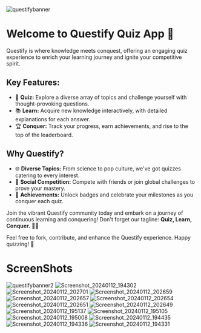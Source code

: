 ![questifybanner](https://github.com/Krushnal121/Questify-Quiz-Learn-Conquer/assets/109232748/3f233429-5524-40f8-bd35-54182f65060c)


# Welcome to Questify Quiz App 🚀

Questify is where knowledge meets conquest, offering an engaging quiz experience to enrich your learning journey and ignite your competitive spirit.

## Key Features:

- 🧠 **Quiz:** Explore a diverse array of topics and challenge yourself with thought-provoking questions.
- 📚 **Learn:** Acquire new knowledge interactively, with detailed explanations for each answer.
- 🏆 **Conquer:** Track your progress, earn achievements, and rise to the top of the leaderboard.

## Why Questify?

- 🌐 **Diverse Topics:** From science to pop culture, we've got quizzes catering to every interest.
- 🤝 **Social Competition:** Compete with friends or join global challenges to prove your mastery.
- 🎉 **Achievements:** Unlock badges and celebrate your milestones as you conquer each quiz.

Join the vibrant Questify community today and embark on a journey of continuous learning and conquering! Don't forget our tagline: **Quiz, Learn, Conquer.** 🏹✨

Feel free to fork, contribute, and enhance the Questify experience. Happy quizzing! 🌟

# ScreenShots

![questifybanner2](https://github.com/Krushnal121/Questify-Quiz-Learn-Conquer/assets/109232748/706b5b5d-e935-4609-99ac-64e7ba51bd2c)
![Screenshot_20240112_194302](https://github.com/Krushnal121/Questify-Quiz-Learn-Conquer/assets/109232748/150b9293-765f-42a2-8cae-0ec79305eb8d)![Screenshot_20240112_202701](https://github.com/Krushnal121/Questify-Quiz-Learn-Conquer/assets/109232748/529d1136-ce4a-4007-a3df-4282aeb5acad)
![Screenshot_20240112_202659](https://github.com/Krushnal121/Questify-Quiz-Learn-Conquer/assets/109232748/207e6952-9409-4cab-b23b-fb1a306d8d91)
![Screenshot_20240112_202657](https://github.com/Krushnal121/Questify-Quiz-Learn-Conquer/assets/109232748/691dc863-e174-4245-93bf-c052e468cba4)
![Screenshot_20240112_202654](https://github.com/Krushnal121/Questify-Quiz-Learn-Conquer/assets/109232748/850fc75b-2c8a-4863-8635-3dbfeecf0da0)
![Screenshot_20240112_202651](https://github.com/Krushnal121/Questify-Quiz-Learn-Conquer/assets/109232748/3c0977e8-4a54-41c5-8adf-1974f4c8de85)
![Screenshot_20240112_202649](https://github.com/Krushnal121/Questify-Quiz-Learn-Conquer/assets/109232748/123b8193-5257-47b6-bb53-bec1d32ca386)
![Screenshot_20240112_195137](https://github.com/Krushnal121/Questify-Quiz-Learn-Conquer/assets/109232748/bea33518-305f-4842-83b0-6398ce90318c)
![Screenshot_20240112_195105](https://github.com/Krushnal121/Questify-Quiz-Learn-Conquer/assets/109232748/692f3c5d-0eab-4187-8359-dd16d097ed65)
![Screenshot_20240112_195008](https://github.com/Krushnal121/Questify-Quiz-Learn-Conquer/assets/109232748/80bc8273-1211-429b-af10-52f09a2774a1)
![Screenshot_20240112_194435](https://github.com/Krushnal121/Questify-Quiz-Learn-Conquer/assets/109232748/1e9b8c9c-7b7f-408e-acad-64c1cbfcfecf)
![Screenshot_20240112_194336](https://github.com/Krushnal121/Questify-Quiz-Learn-Conquer/assets/109232748/fbafb70d-ba86-404b-bc06-c60db2abe69f)
![Screenshot_20240112_194331](https://github.com/Krushnal121/Questify-Quiz-Learn-Conquer/assets/109232748/9bbe252b-2a02-460f-8bd6-606a64263438)



